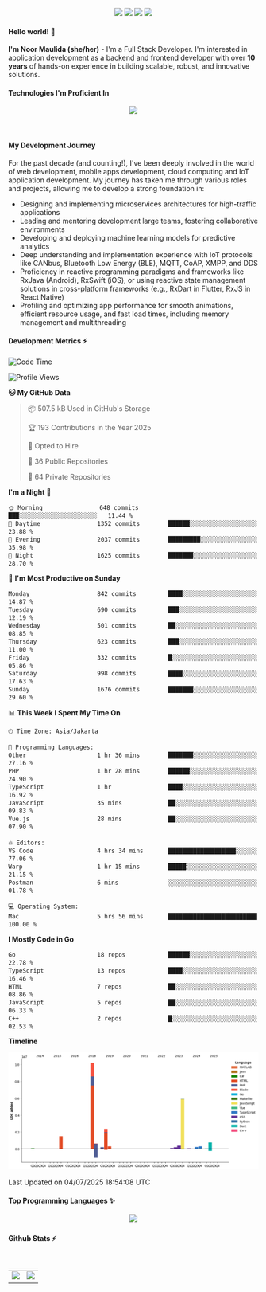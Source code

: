 <p align="center">
  <img src="https://dev.discordprofiles.me/badge/status/814439552055771206?simple=true">
  <img src="https://dev.discordprofiles.me/badge/playing/814439552055771206">
  <img src="https://dev.discordprofiles.me/badge/vscode/814439552055771206">
  <img src="https://dev.discordprofiles.me/badge/spotify/814439552055771206">
</p>

#### Hello world! 👋
**I'm Noor Maulida (she/her)** - I'm a Full Stack Developer. I'm interested in application development as a backend and frontend developer with over **10 years** of hands-on experience in building scalable, robust, and innovative solutions.

#### Technologies I'm Proficient In
<p align="center">
  <img src="https://skillicons.dev/icons?i=go,laravel,nodejs,vue,react,flutter,python,mongodb,docker,aws,gcp" />
</p>
<br>

#### My Development Journey
For the past decade (and counting!), I've been deeply involved in the world of web development, mobile apps development, cloud computing and IoT application development. My journey has taken me through various roles and projects, allowing me to develop a strong foundation in:

* Designing and implementing microservices architectures for high-traffic applications
* Leading and mentoring development large teams, fostering collaborative environments
* Developing and deploying machine learning models for predictive analytics
* Deep understanding and implementation experience with IoT protocols like CANbus, Bluetooth Low Energy (BLE), MQTT, CoAP, XMPP, and DDS
* Proficiency in reactive programming paradigms and frameworks like RxJava (Android), RxSwift (iOS), or using reactive state management solutions in cross-platform frameworks (e.g., RxDart in Flutter, RxJS in React Native)
* Profiling and optimizing app performance for smooth animations, efficient resource usage, and fast load times, including memory management and multithreading

#### Development Metrics ⚡
<!--START_SECTION:waka-->
![Code Time](http://img.shields.io/badge/Code%20Time-1%2C112%20hrs%2017%20mins-blue)

![Profile Views](http://img.shields.io/badge/Profile%20Views-0-blue)

**🐱 My GitHub Data** 

> 📦 507.5 kB Used in GitHub's Storage 
 > 
> 🏆 193 Contributions in the Year 2025
 > 
> 💼 Opted to Hire
 > 
> 📜 36 Public Repositories 
 > 
> 🔑 64 Private Repositories 
 > 
**I'm a Night 🦉** 

```text
🌞 Morning                648 commits         ███░░░░░░░░░░░░░░░░░░░░░░   11.44 % 
🌆 Daytime                1352 commits        ██████░░░░░░░░░░░░░░░░░░░   23.88 % 
🌃 Evening                2037 commits        █████████░░░░░░░░░░░░░░░░   35.98 % 
🌙 Night                  1625 commits        ███████░░░░░░░░░░░░░░░░░░   28.70 % 
```
📅 **I'm Most Productive on Sunday** 

```text
Monday                   842 commits         ████░░░░░░░░░░░░░░░░░░░░░   14.87 % 
Tuesday                  690 commits         ███░░░░░░░░░░░░░░░░░░░░░░   12.19 % 
Wednesday                501 commits         ██░░░░░░░░░░░░░░░░░░░░░░░   08.85 % 
Thursday                 623 commits         ███░░░░░░░░░░░░░░░░░░░░░░   11.00 % 
Friday                   332 commits         █░░░░░░░░░░░░░░░░░░░░░░░░   05.86 % 
Saturday                 998 commits         ████░░░░░░░░░░░░░░░░░░░░░   17.63 % 
Sunday                   1676 commits        ███████░░░░░░░░░░░░░░░░░░   29.60 % 
```


📊 **This Week I Spent My Time On** 

```text
🕑︎ Time Zone: Asia/Jakarta

💬 Programming Languages: 
Other                    1 hr 36 mins        ███████░░░░░░░░░░░░░░░░░░   27.16 % 
PHP                      1 hr 28 mins        ██████░░░░░░░░░░░░░░░░░░░   24.90 % 
TypeScript               1 hr                ████░░░░░░░░░░░░░░░░░░░░░   16.92 % 
JavaScript               35 mins             ██░░░░░░░░░░░░░░░░░░░░░░░   09.83 % 
Vue.js                   28 mins             ██░░░░░░░░░░░░░░░░░░░░░░░   07.90 % 

🔥 Editors: 
VS Code                  4 hrs 34 mins       ███████████████████░░░░░░   77.06 % 
Warp                     1 hr 15 mins        █████░░░░░░░░░░░░░░░░░░░░   21.15 % 
Postman                  6 mins              ░░░░░░░░░░░░░░░░░░░░░░░░░   01.78 % 

💻 Operating System: 
Mac                      5 hrs 56 mins       █████████████████████████   100.00 % 
```

**I Mostly Code in Go** 

```text
Go                       18 repos            ██████░░░░░░░░░░░░░░░░░░░   22.78 % 
TypeScript               13 repos            ████░░░░░░░░░░░░░░░░░░░░░   16.46 % 
HTML                     7 repos             ██░░░░░░░░░░░░░░░░░░░░░░░   08.86 % 
JavaScript               5 repos             ██░░░░░░░░░░░░░░░░░░░░░░░   06.33 % 
C++                      2 repos             █░░░░░░░░░░░░░░░░░░░░░░░░   02.53 % 
```



**Timeline**

![Lines of Code chart](https://raw.githubusercontent.com/noormaulida/noormaulida/main/assets/bar_graph.png)


 Last Updated on 04/07/2025 18:54:08 UTC
<!--END_SECTION:waka-->

#### Top Programming Languages ✨
<p align="center">
  <img src="https://api.githubtrends.io/user/svg/noormaulida/langs?time_range=one_year&include_private=true&compact=true&theme=dark" />
</p>

#### Github Stats ⚡
<p align="center">
  <table>
    <tr>
      <td>
        <img src="https://github-readme-streak-stats.herokuapp.com?user=noormaulida&theme=react&hide_border=true&mode=weekly" height="180" />
      </td>
      <td>
        <img src="https://github-readme-stats.vercel.app/api?username=noormaulida&theme=react&count_private=true&hide_border=true&line_height=20" height="180"/>
      </td>
    </tr>
</p>
<br>
